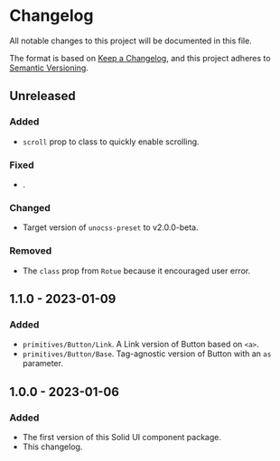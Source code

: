 # Changelog

All notable changes to this project will be documented in this file.

The format is based on [Keep a Changelog](https://keepachangelog.com/en/1.0.0/),
and this project adheres to [Semantic Versioning](https://semver.org/spec/v2.0.0.html).

## Unreleased

### Added

- `scroll` prop to class to quickly enable scrolling.

### Fixed

- .

### Changed

- Target version of `unocss-preset` to v2.0.0-beta.

### Removed

- The `class` prop from `Rotue` because it encouraged user error.

## 1.1.0 - 2023-01-09

### Added

- `primitives/Button/Link`. A Link version of Button based on `<a>`.
- `primitives/Button/Base`. Tag-agnostic version of Button with an `as` parameter.

## 1.0.0 - 2023-01-06

### Added

- The first version of this Solid UI component package.
- This changelog.
